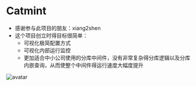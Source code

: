 # Catmint
* 感谢参与此项目的朋友：xiang2shen
* 这个项目创立时得目标很简单：
    * 可视化极简配置方式
    * 可视化内部运行监控
    * 更加适合中小公司使用的分库中间件，没有非常复杂得分库逻辑以及分库内嵌查询，从而使整个中间件得运行速度大幅度提升

![avatar](https://ss1.bdstatic.com/70cFuXSh_Q1YnxGkpoWK1HF6hhy/it/u=2658436801,3664706150&fm=26&gp=0.jpg)
